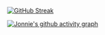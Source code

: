 <!-- ### Hi there 👋 -->

<!--
**johnjuki/johnjuki** is a ✨ _special_ ✨ repository because its `README.md` (this file) appears on your GitHub profile.

Here are some ideas to get you started:

- 🔭 I’m currently working on ...
- 🌱 I’m currently learning ...
- 👯 I’m looking to collaborate on ...
- 🤔 I’m looking for help with ...
- 💬 Ask me about ...
- 📫 How to reach me: ...
- 😄 Pronouns: ...
- ⚡ Fun fact: ...
-->

[![GitHub Streak](https://github-readme-streak-stats.herokuapp.com?user=johnjuki&theme=dracula)](https://git.io/streak-stats)

[![Jonnie's github activity graph](https://activity-graph.herokuapp.com/graph?username=johnjuki&bg_color=1F222E&color=00ffff&line=F85D7F&point=FFFFFF&hide_border=true)](https://github.com/ashutosh00710/github-readme-activity-graph)
